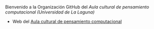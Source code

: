 Bienvenido a la Organización GitHub del  *Aula cultural de pensamiento computacional (Universidad de La Laguna)* 
 
 * Web del [Aula cultural de pensamiento computacional](https://sites.google.com/a/ull.edu.es/pensamiento-computacional/)
 